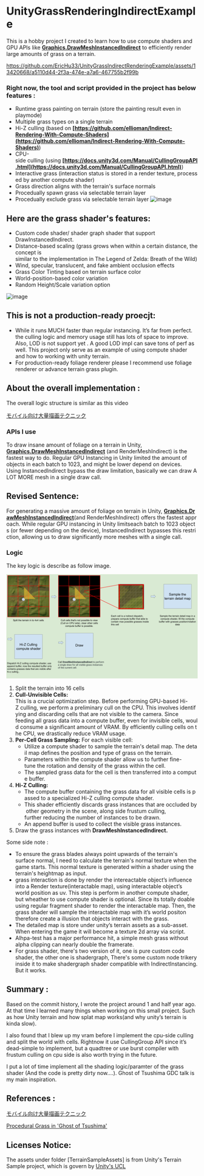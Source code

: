 # UnityGrassRenderingIndirectExample

This is a hobby project I created to learn how to use compute shaders and GPU APIs like **[Graphics.DrawMeshInstancedIndirect](https://docs.unity3d.com/ScriptReference/Graphics.DrawMeshInstancedIndirect.html)** to efficiently render large amounts of grass on a terrain.


https://github.com/EricHu33/UnityGrassIndirectRenderingExample/assets/13420668/a5110d44-2f3a-474e-a7a6-467755b2f99b


### Right now, the tool and script provided in the project has below features :

- Runtime grass painting on terrain (store the painting result even in playmode)
- Multiple grass types on a single terrain
- Hi-Z culling (based on **[https://github.com/ellioman/Indirect-Rendering-With-Compute-Shaders](https://github.com/ellioman/Indirect-Rendering-With-Compute-Shaders)**)
- CPU-side culling (using **[https://docs.unity3d.com/Manual/CullingGroupAPI.html](https://docs.unity3d.com/Manual/CullingGroupAPI.html)**)
- Interactive grass (interaction status is stored in a render texture, processed by another compute shader)
- Grass direction aligns with the terrain's surface normals
- Procedually spawn grass via selectable terrain layer
- Procedually exclude grass via selectable terrain layer
![image](https://github.com/EricHu33/UnityGrassIndirectRenderingExample/assets/13420668/9539d0f3-9d1f-4335-b44d-53551567ce22)

## Here are the grass shader's features:

- Custom code shader/ shader graph shader that support DrawInstancedIndirect.
- Distance-based scaling (grass grows when within a certain distance, the concept is similar to the implementation in The Legend of Zelda: Breath of the Wild)
- Wind, specular, translucent, and fake ambient occlusion effects
- Grass Color Tinting based on terrain surface color
- World-position-based color variation
- Random Height/Scale variation option

![image](https://github.com/EricHu33/UnityGrassIndirectRenderingExample/assets/13420668/6270380a-8bd1-48e8-828b-7278eccfffc5)


## This is not a production-ready proecjt:

- While it runs MUCH faster than regular instancing. It’s far from perfect. the culling logic and memory usage still has lots of space to improve. Also, LOD is not support yet . A good LOD impl  can save tons of perf as well. This project only serve as an example of using compute shader and how to working with unity terrain.
- For production-ready foliage renderer please I recommend use foliage renderer or advance terrain grass plugin.

## About the overall implementation :

The overall logic structure is similar as this video

[モバイル向け大量描画テクニック](https://www.youtube.com/watch?v=mmxpPDVskg0&t=187s)

### APIs I use

To draw insane amount of foliage on a terrain in Unity,  **[Graphics.DrawMeshInstancedIndirect](https://docs.unity3d.com/ScriptReference/Graphics.DrawMeshInstancedIndirect.html)** (and RenderMeshIndirect) is the fastest way to do. Regular GPU Instancing in Unity limited the amount of objects in each batch to 1023, and might be lower depend on devices. Using InstancedIndirect bypass the draw limitation, basically we can draw A LOT MORE mesh in a single draw call.

## Revised Sentence:

For generating a massive amount of foliage on terrain in Unity, **[Graphics.DrawMeshInstancedIndirect](https://docs.unity3d.com/ScriptReference/Graphics.DrawMeshInstancedIndirect.html)**(and RenderMeshIndirect) offers the fastest approach. While regular GPU instancing in Unity limitseach batch to 1023 objects (or fewer depending on the device), InstancedIndirect bypasses this restriction, allowing us to draw significantly more meshes with a single call.

### Logic

The key logic is describe as follow image. 

![Untitled](UnityGrassRenderingIndirectExample%20ae21e9fc54a44429a2f6ef889a8e6084/Untitled.png)

1. Split the terrain into 16 cells
2. **Cull-Unvisible Cells:** This is a crucial optimization step. Before performing GPU-based Hi-Z culling, we perform a preliminary cull on the CPU. This involves identifying and discarding cells that are not visible to the camera. Since feeding all grass data into a compute buffer, even for invisible cells, would consume a significant amount of VRAM. By efficiently culling cells on the CPU, we drastically reduce VRAM usage.
3. **Per-Cell Grass Sampling:** For each visible cell:
    - Utilize a compute shader to sample the terrain's detail map. The detail map defines the position and type of grass on the terrain.
    - Parameters within the compute shader allow us to further fine-tune the rotation and density of the grass within the cell.
    - The sampled grass data for the cell is then transferred into a compute buffer.
4. **Hi-Z Culling:**
    - The compute buffer containing the grass data for all visible cells is passed to a specialized Hi-Z culling compute shader.
    - This shader efficiently discards grass instances that are occluded by other geometry in the scene, along side frustum culling, further reducing the number of instances to be drawn.
    - An append buffer is used to collect the visible grass instances.
5. Draw the grass instances with **DrawMeshInstancedIndirect.**

Some side note :

- To ensure the grass blades always point upwards of the terrain's surface normal, I need to calculate the terrain's normal texture when the game starts. This normal texture is generated within a shader using the terrain's heightmap as input.
- grass interaction is done by render the intereactable object’s influence into a Render texture(interactable map), using interactable object’s world position as uv. This step is perform in another compute shader, but wheather to use compute shader is optional. Since its totally doable using regular fragment shader to render the interactable map. Then, the grass shader will sample the interactable map with it’s world positon therefore create a illusion that objects interact with the grass.
- The detailed map is store under unity’s terrain assets as a sub-asset. When entering the game it will become a texture 2d array via script.
- Alhpa-test has a major performance hit, a simple mesh grass without alpha clipping can nearly double the framerate.
- For grass shader, there's two version of it, one is pure custom code shader, the other one is shadergraph, There's some custom node trikery inside it to make shadergraph shader compatible with IndirectInstancing. But it works. 

## Summary :

Based on the commit history, I wrote the project around 1 and half year ago. At that time I learned many things when working on this small project. Such as how Unity terrain and how splat map works(and why unity’s terrain is kinda slow). 

I also found that I blew up my vram before I implement the cpu-side culling and split the world with cells. Rightnow it use CullingGroup API since it’s dead-simple to implement, but a quadtree or use burst compiler with frustum culling on cpu side is also worth trying in the future.

I put a lot of time implement all the shading logic/paramter of the grass shader (And the code is pretty dirty now….). Ghost of Tsushima GDC talk is my main inspiration.

## References :
[モバイル向け大量描画テクニック](https://www.youtube.com/watch?v=mmxpPDVskg0&t=187s)

[Procedural Grass in 'Ghost of Tsushima'](https://www.youtube.com/watch?v=Ibe1JBF5i5Y)


## Licenses Notice:
The assets under folder [TerrainSampleAssets] is from Unity's Terrain Sample project, which is govern by [Unity's UCL](https://unity.com/legal/licenses/unity-companion-license) 
